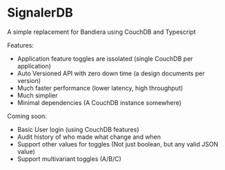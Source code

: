 # SignalerDB
A simple replacement for Bandiera using CouchDB and Typescript

Features:
  * Application feature toggles are issolated (single CouchDB per application)
  * Auto Versioned API with zero down time (a design documents per version)
  * Much faster performance (lower latency, high throughput)
  * Much simplier
  * Minimal dependencies (A CouchDB instance somewhere)
  
Coming soon:
 * Basic User login (using CouchDB features)
 * Audit history of who made what change and when
 * Support other values for toggles (Not just boolean, but any valid JSON value)
 * Support multivariant toggles (A/B/C)
